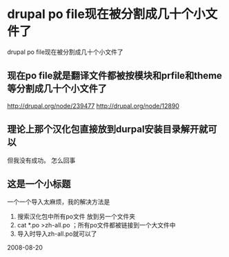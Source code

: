 # drupal po file现在被分割成几十个小文件了

<!--tableofcontents-->

drupal po file现在被分割成几十个小文件了

## 现在po file就是翻译文件都被按模块和prfile和theme等分割成几十个小文件了
http://drupal.org/node/239477
http://drupal.org/node/12890

## 理论上那个汉化包直接放到durpal安装目录解开就可以
但我没有成功。
怎么回事

## 这是一个小标题
一个一个导入太麻烦，我的解决方法是
1. 搜索汉化包中所有po文件 放到另一个文件夹
2. cat *.po >zh-all.po ；所有po文件都被链接到一个大文件中
3. 导入时导入zh-all.po就可以了

2008-08-20